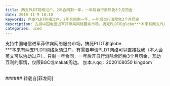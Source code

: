 ```yaml
---
title: 两支PLDT网络过户，2年合同剩一年，一年后自行消除免3个月罚金
date: 2018-11-9 10:10
keywords: 两支PLDT网络过户，2年合同剩一年，一年后自行消除免3个月罚金
description: 支持中国电信进军菲律宾网络服务市场，搞死PLDT和globe***本来有两支PLDT网络急须过户，有需要申请PLDT网络可以直接找我（本人会英文可以协助过户），只剩一年合同，一年后开自行消除合同免3个月罚金，互助互利的事情，仅限BGC或makati周边。 加本人qq：2020108050 kingdom 
categories: used
---
```

<td class="t_f" id="postmessage_2242547">

支持中国电信进军菲律宾网络服务市场，搞死PLDT和globe<br/>
***本来有两支PLDT网络急须过户，有需要申请PLDT网络可以直接找我（本人会英文可以协助过户），只剩一年合同，一年后开自行消除合同免3个月罚金，互助互利的事情，仅限BGC或makati周边。 加本人qq：2020108050 kingdom <br/>
<br/>
</td>
###### 转载自[菲龙网]